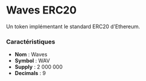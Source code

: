 # Waves ERC20

Un token implémentant le standard ERC20 d'Ethereum.

### Caractéristiques

- __Nom__ : Waves
- __Symbol__ : WAV
- __Supply__ : 2 000 000
- __Decimals__ : 9
